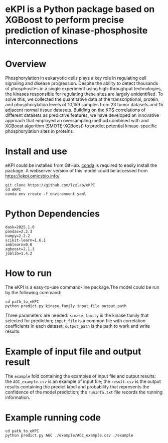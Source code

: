# eKPI is a Python package based on XGBoost to perform precise prediction of kinase-phosphosite interconnections
# Overview
Phosphorylation in eukaryotic cells plays a key role in regulating cell signaling and disease progression. Despite the ability to detect thousands of phosphosites in a single experiment using high-throughput technologies, the kinases responsible for regulating these sites are largely unidentified. To solve this, we collected the quantitative data at the transcriptional, protein, and phosphorylation levels of 10,159 samples from 23 tumor datasets and 15 adjacent normal tissue datasets. Building on the KPS correlations of different datasets as predictive features, we have developed an innovative approach that employed an oversampling method combined with and XGBoost algorithm (SMOTE-XGBoost) to predict potential kinase-specific phosphorylation sites in proteins.
# Install and use
eKPI could be installed from GitHub. [conda](https://anaconda.org/anaconda/conda) is required to easily install the package. A webserver version of this model could be accessed from https://ekpi.omicsbio.info/.
```
git clone https://github.com/lzxlab/eKPI
cd eKPI
conda env create -f environment.yaml
```
# Python Dependencies
```
dask=2025.1.0
pandas=2.2.3
numpy=2.2.2
scikit-learn=1.6.1
imblearn=0.0
xgboost=2.1.3
joblib=1.4.2
```
# How to run
The eKPI is a easy-to-use command-line package.The model could be run by the following command:
```
cd path_to_eKPI
python predict.py kinase_family input_file output_path
```
Three parameters are needed: `kinase_family` is the kinase family that selected for prediction; `input_file` is a common file with correlation coefficients in each dataset; `output_path` is the path to work and write results.

# Example of input file and output result
The `example` fold containing the examples of input file and output results: the `AGC_example.csv` is an example of input file; the `result.csv` is the output results containing the predict label and probability that represents the confidence of the model prediction; the `runInfo.txt` file records the running information.
# Example running code
```
cd path_to_eKPI
python predict.py AGC ./example/AGC_example.csv ./example
```

